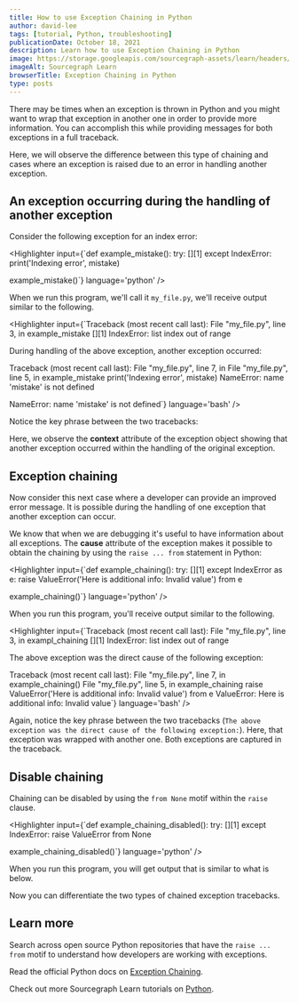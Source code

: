 ```yaml
---
title: How to use Exception Chaining in Python
author: david-lee
tags: [tutorial, Python, troubleshooting]
publicationDate: October 18, 2021
description: Learn how to use Exception Chaining in Python
image: https://storage.googleapis.com/sourcegraph-assets/learn/headers/sourcegraph-learn-header.png
imageAlt: Sourcegraph Learn
browserTitle: Exception Chaining in Python
type: posts
---
```


There may be times when an exception is thrown in Python and you might want to wrap that exception in another one in order to provide more information. You can accomplish this while providing messages for both exceptions in a full traceback. 

Here, we will observe the difference between this type of chaining and cases where an exception is raised due to an error in handling another exception.

## An exception occurring during the handling of another exception

Consider the following exception for an index error:

<Highlighter
input={`def example_mistake():
	try:
		[][1]
	except IndexError:
	    print('Indexing error', mistake)
 
example_mistake()`}
language='python'
/>

When we run this program, we'll call it `my_file.py`, we'll receive output similar to the following.

<Highlighter
input={`Traceback (most recent call last):
  File "my_file.py", line 3, in example_mistake
   [][1]
IndexError: list index out of range
 
During handling of the above exception, another exception occurred:
 
Traceback (most recent call last):
  File "my_file.py", line 7, in <module>
  File "my_file.py", line 5, in example_mistake
   print('Indexing error', mistake)
NameError: name 'mistake' is not defined
 
NameError: name 'mistake' is not defined`}
language='bash'
/>

Notice the key phrase between the two tracebacks:

<Highlighter
input='During handling of the above exception, another exception occurred:'
language='bash'
/>

Here, we observe the __context__ attribute of the exception object showing that another exception occurred within the handling of the original exception.

## Exception chaining

Now consider this next case where a developer can provide an improved error message. It is possible during the handling of one exception that another exception can occur. 

We know that when we are debugging it's useful to have information about all exceptions. The __cause__ attribute of the exception makes it possible to obtain the chaining by using the `raise ... from` statement in Python:

<Highlighter
input={`def example_chaining():
	try:
		[][1]
	except IndexError as e:
		raise ValueError('Here is additional info: Invalid value') from e
 
example_chaining()`}
language='python'
/>

When you run this program, you'll receive output similar to the following. 

<Highlighter
input={`Traceback (most recent call last):
  File "my_file.py", line 3, in exampl_chaining
    [][1]
IndexError: list index out of range
 
The above exception was the direct cause of the following exception:
 
Traceback (most recent call last):
  File "my_file.py", line 7, in <module>
    example_chaining()
  File "my_file.py", line 5, in example_chaining
    raise ValueError('Here is additional info: Invalid value') from e
ValueError: Here is additional info: Invalid value`}
language='bash'
/>

Again, notice the key phrase between the two tracebacks (`The above exception was the direct cause of the following exception:`). Here, that exception was wrapped with another one. Both exceptions are captured in the traceback.

## Disable chaining

Chaining can be disabled by using the `from None` motif within the `raise` clause. 

<Highlighter
input={`def example_chaining_disabled():
	try:
		[][1]
	except IndexError:
		raise ValueError from None
 
example_chaining_disabled()`}
language='python'
/>

When you run this program, you will get output that is similar to what is below.

<Highlighter
input='Traceback (most recent call last):
  File "my_file.py", line 7, in <module> example_chaining_disabled()
  File "my_file.py", line 5, in example_chaining_disabled
    raise ValueError from None
ValueError'
language='bash'
/>

Now you can differentiate the two types of chained exception tracebacks. 

## Learn more

Search across open source Python repositories that have the `raise ... from` motif to understand how developers are working with exceptions.

<SourcegraphSearch query="raise ... from lang:python" patternType="structural"/>

Read the official Python docs on [Exception Chaining](https://docs.python.org/3/tutorial/errors.html#exception-chaining).

Check out more Sourcegraph Learn tutorials on [Python](https://learn.sourcegraph.com/tags/python).